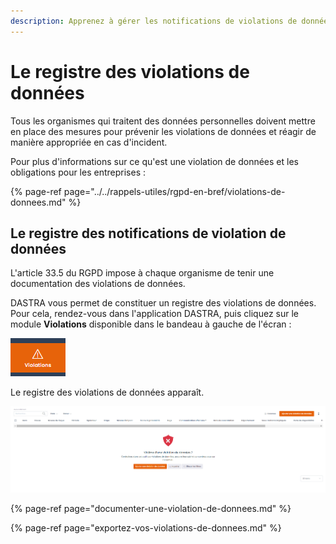 ```yaml
---
description: Apprenez à gérer les notifications de violations de données.
---
```


# Le registre des violations de données

Tous les organismes qui traitent des données personnelles doivent mettre en place des mesures pour prévenir les violations de données et réagir de manière appropriée en cas d'incident.

Pour plus d'informations sur ce qu'est une violation de données et les obligations pour les entreprises :

{% page-ref page="../../rappels-utiles/rgpd-en-bref/violations-de-donnees.md" %}

## Le registre des notifications de violation de données

L'article 33.5 du RGPD impose à chaque organisme de tenir une documentation des violations de données. 

DASTRA vous permet de constituer un registre des violations de données. Pour cela, rendez-vous dans l'application DASTRA, puis cliquez sur le module **Violations** disponible dans le bandeau à gauche de l'écran :

![Bouton du module de gestion des violations](../../.gitbook/assets/image%20%2888%29.png)

Le registre des violations de données apparaît.

![L&apos;espace de gestion des violations](../../.gitbook/assets/image%20%28156%29.png)



{% page-ref page="documenter-une-violation-de-donnees.md" %}

{% page-ref page="exportez-vos-violations-de-donnees.md" %}








